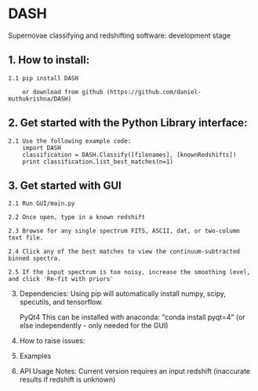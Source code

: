 # DASH
Supernovae classifying and redshifting software: development stage


## 1. How to install:

    1.1 pip install DASH

        or download from github (https://github.com/daniel-muthukrishna/DASH)

## 2. Get started with the Python Library interface:
    2.1 Use the following example code:
        import DASH
        classification = DASH.Classify([filenames], [knownRedshifts])
        print classification.list_best_matches(n=1)

## 3. Get started with GUI
    2.1 Run GUI/main.py

    2.2 Once open, type in a known redshift

    2.3 Browse for any single spectrum FITS, ASCII, dat, or two-column text file.

    2.4 Click any of the best matches to view the continuum-subtracted binned spectra.

    2.5 If the input spectrum is too noisy, increase the smoothing level, and click 'Re-fit with priors'


3. Dependencies:
    Using pip will automatically install numpy, scipy, specutils, and tensorflow.

    PyQt4
        This can be installed with anaconda: "conda install pyqt=4" (or else independently - only needed for the GUI)

4. How to raise issues:

5. Examples

6. API Usage
Notes:
    Current version requires an input redshift (inaccurate results if redshift is unknown)


